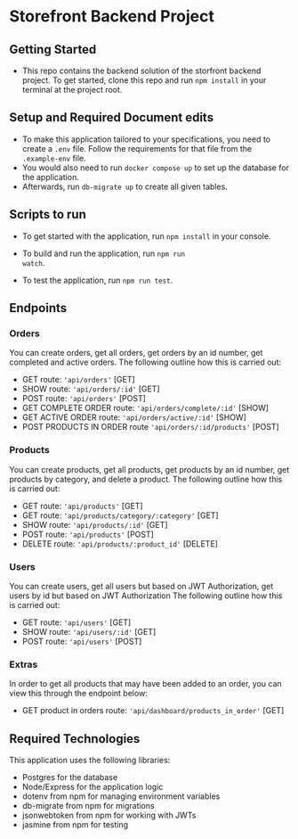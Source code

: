 # Storefront Backend Project

## Getting Started
- This repo contains the backend solution of the storfront backend project. To get started, clone this repo and run `npm install` in your terminal at the project root. 

## Setup and Required Document edits 
- To make this application tailored to your specifications, you need to create a `.env` file. Follow the requirements for that file from the `.example-env` file.
- You would also need to run `docker compose up` to set up the database for the application.
- Afterwards, run `db-migrate up` to create all given tables.

## Scripts to run
- To get started with the application, run <code>npm install</code> in your console.

- To build and run the application, run <code>npm run watch</code>.

- To test the application, run <code>npm run test</code>.

## Endpoints

### Orders
You can create orders, get all orders, get orders by an id number, get completed and active orders. The following outline how this is carried out:

- GET route: `'api/orders'` [GET]
- SHOW route: `'api/orders/:id'` [GET]
- POST route: `'api/orders'` [POST] 
- GET COMPLETE ORDER route: `'api/orders/complete/:id'` [SHOW]
- GET ACTIVE ORDER route: `'api/orders/active/:id'` [SHOW]
- POST PRODUCTS IN ORDER route `'api/orders/:id/products'` [POST]

### Products
You can create products, get all products, get products by an id number, get products by category, and delete a product. The following outline how this is carried out:

- GET route: `'api/products'` [GET]
- GET route: `'api/products/category/:category'` [GET]
- SHOW route: `'api/products/:id'` [GET]
- POST route: `'api/products'` [POST] 
- DELETE route: `'api/products/:product_id'` [DELETE]

### Users
You can create users, get all users but based on JWT Authorization, get users by id but based on JWT Authorization The following outline how this is carried out:

- GET route: `'api/users'` [GET]
- SHOW route: `'api/users/:id'` [GET]
- POST route: `'api/users'` [POST] 

### Extras
In order to get all products that may have been added to an order, you can view this through the endpoint below:

- GET product in orders route: `'api/dashboard/products_in_order'` [GET]

## Required Technologies
This application uses the following libraries:
- Postgres for the database
- Node/Express for the application logic
- dotenv from npm for managing environment variables
- db-migrate from npm for migrations
- jsonwebtoken from npm for working with JWTs
- jasmine from npm for testing

